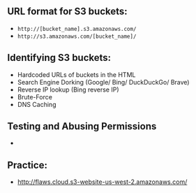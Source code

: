 ## URL format for S3 buckets:
- `http://[bucket_name].s3.amazonaws.com/`
- `http://s3.amazonaws.com/[bucket_name]/`

## Identifying S3 buckets:
- Hardcoded URLs of buckets in the HTML
- Search Engine Dorking (Google/ Bing/ DuckDuckGo/ Brave)
- Reverse IP lookup (Bing reverse IP)
- Brute-Force
- DNS Caching

## Testing and Abusing Permissions
- 


## Practice:
- http://flaws.cloud.s3-website-us-west-2.amazonaws.com/